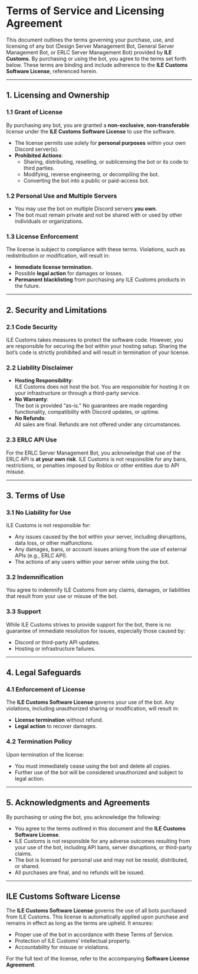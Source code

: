 # **Terms of Service and Licensing Agreement**

This document outlines the terms governing your purchase, use, and licensing of any bot (Design Server Management Bot, General Server Management Bot, or ERLC Server Management Bot) provided by **ILE Customs**. By purchasing or using the bot, you agree to the terms set forth below. These terms are binding and include adherence to the **ILE Customs Software License**, referenced herein.

---

## **1. Licensing and Ownership**

### **1.1 Grant of License**
By purchasing any bot, you are granted a **non-exclusive**, **non-transferable** license under the **ILE Customs Software License** to use the software.  
- The license permits use solely for **personal purposes** within your own Discord server(s).  
- **Prohibited Actions**:
  - Sharing, distributing, reselling, or sublicensing the bot or its code to third parties.
  - Modifying, reverse engineering, or decompiling the bot.
  - Converting the bot into a public or paid-access bot.

### **1.2 Personal Use and Multiple Servers**
- You may use the bot on multiple Discord servers **you own**.  
- The bot must remain private and not be shared with or used by other individuals or organizations.

### **1.3 License Enforcement**
The license is subject to compliance with these terms. Violations, such as redistribution or modification, will result in:  
- **Immediate license termination.**  
- Possible **legal action** for damages or losses.  
- **Permanent blacklisting** from purchasing any ILE Customs products in the future.

---

## **2. Security and Limitations**

### **2.1 Code Security**
ILE Customs takes measures to protect the software code. However, you are responsible for securing the bot within your hosting setup. Sharing the bot’s code is strictly prohibited and will result in termination of your license.

### **2.2 Liability Disclaimer**
- **Hosting Responsibility**:  
  ILE Customs does not host the bot. You are responsible for hosting it on your infrastructure or through a third-party service.  
- **No Warranty**:  
  The bot is provided “as-is.” No guarantees are made regarding functionality, compatibility with Discord updates, or uptime.  
- **No Refunds**:  
  All sales are final. Refunds are not offered under any circumstances.

### **2.3 ERLC API Use**
For the ERLC Server Management Bot, you acknowledge that use of the ERLC API is **at your own risk**. ILE Customs is not responsible for any bans, restrictions, or penalties imposed by Roblox or other entities due to API misuse.

---

## **3. Terms of Use**

### **3.1 No Liability for Use**
ILE Customs is not responsible for:
- Any issues caused by the bot within your server, including disruptions, data loss, or other malfunctions.  
- Any damages, bans, or account issues arising from the use of external APIs (e.g., ERLC API).  
- The actions of any users within your server while using the bot.

### **3.2 Indemnification**
You agree to indemnify ILE Customs from any claims, damages, or liabilities that result from your use or misuse of the bot.

### **3.3 Support**
While ILE Customs strives to provide support for the bot, there is no guarantee of immediate resolution for issues, especially those caused by:
- Discord or third-party API updates.  
- Hosting or infrastructure failures.  

---

## **4. Legal Safeguards**

### **4.1 Enforcement of License**
The **ILE Customs Software License** governs your use of the bot. Any violations, including unauthorized sharing or modification, will result in:
- **License termination** without refund.  
- **Legal action** to recover damages.  

### **4.2 Termination Policy**
Upon termination of the license:
- You must immediately cease using the bot and delete all copies.  
- Further use of the bot will be considered unauthorized and subject to legal action.

---

## **5. Acknowledgments and Agreements**

By purchasing or using the bot, you acknowledge the following:  
- You agree to the terms outlined in this document and the **ILE Customs Software License**.  
- ILE Customs is not responsible for any adverse outcomes resulting from your use of the bot, including API bans, server disruptions, or third-party claims.  
- The bot is licensed for personal use and may not be resold, distributed, or shared.  
- All purchases are final, and no refunds will be issued.

---

## **ILE Customs Software License**

The **ILE Customs Software License** governs the use of all bots purchased from ILE Customs. This license is automatically applied upon purchase and remains in effect as long as the terms are upheld. It ensures:
- Proper use of the bot in accordance with these Terms of Service.  
- Protection of ILE Customs’ intellectual property.  
- Accountability for misuse or violations.  

For the full text of the license, refer to the accompanying **Software License Agreement**.
